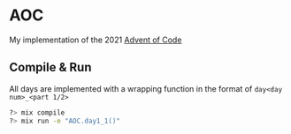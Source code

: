 # AOC

My implementation of the 2021 [Advent of Code](https://adventofcode.com)

## Compile & Run

All days are implemented with a wrapping function in the format of `day<day num>_<part 1/2>`

```bash
?> mix compile
?> mix run -e "AOC.day1_1()"
```
